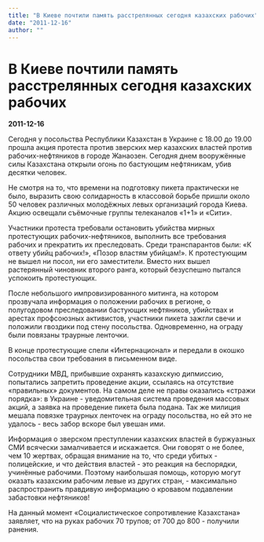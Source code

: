 ```yaml
---
title: "В Киеве почтили память расстрелянных сегодня казахских рабочих"
date: "2011-12-16"
author: ""
---
```


# В Киеве почтили память расстрелянных сегодня казахских рабочих

**2011-12-16** 

Сегодня у посольства Республики Казахстан в Украине с 18.00 до 19.00 прошла акция протеста против зверских мер казахских властей против рабочих-нефтяников в городе Жанаозен. Сегодня днем вооружённые силы Казахстана открыли огонь по бастующим нефтяникам, убив десятки человек.

Не смотря на то, что времени на подготовку пикета практически не было, выразить свою солидарность в классовой борьбе пришли около 50 человек различных молодёжных левых организаций города Киева. Акцию освещали съёмочные группы телеканалов «1+1» и «Сити».

Участники протеста требовали остановить убийства мирных протестующих рабочих-нефтяников, выполнить все требования рабочих и прекратить их преследовать. Среди транспарантов были: «К ответу убийц рабочих!», «Позор властям убийцам!». К протестующим не вышел ни посол, ни его заместители. Вместо них вышел растерянный чиновник второго ранга, который безуспешно пытался успокоить протестующих.

После небольшого импровизированного митинга, на котором прозвучала информация о положении рабочих в регионе, о полугодовом преследовании бастующих нефтяников, убийствах и арестах профсоюзных активистов, участники пикета зажгли свечи и положили гвоздики под стену посольства. Одновременно, на ограду были повязаны траурные ленточки.

В конце протестующие спели «Интернационал» и передали в окошко посольства свои требования в письменном виде.

Сотрудники МВД, прибывшие охранять казахскую дипмиссию, попытались запретить проведение акции, ссылаясь на отсутствие «правильных» документов. На самом деле не правы оказались «стражи порядка»: в Украине - уведомительная система проведения массовых акций, а заявка на проведение пикета была подана. Так же милиция мешала повязке траурных ленточек на ограду посольства, но ей это не удалось - весь забор вскоре был увешан ими.

Информация о зверском преступлении казахских властей в буржуазных СМИ всячески замалчивается и искажается. Они говорят о не более, чем 10 жертвах, обращая внимание на то, что среди убитых - полицейские, и что действия властей - это реакция на беспорядки, учинённые рабочими. Поэтому наибольшая помощь, которую могут оказать казахским рабочим левые из других стран, - максимально распространить правдивую информацию о кровавом подавлении забастовки нефтяников!

На данный момент «Социалистическое сопротивление Казахстана» заявляет, что на руках рабочих 70 трупов; от 700 до 800 - получили ранения.